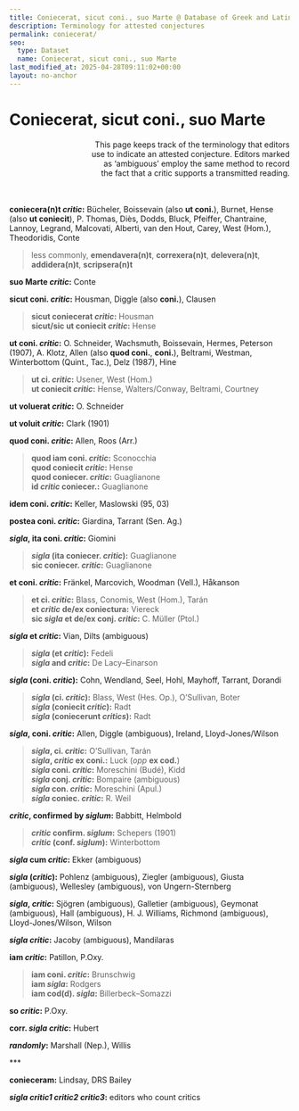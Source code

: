 ```yaml
---
title: Coniecerat, sicut coni., suo Marte @ Database of Greek and Latin Conjectural Emendations Attested in MSS
description: Terminology for attested conjectures
permalink: coniecerat/
seo:
  type: Dataset
  name: Coniecerat, sicut coni., suo Marte
last_modified_at: 2025-04-28T09:11:02+00:00
layout: no-anchor
---
```

# Coniecerat, sicut coni., suo Marte

<p align="right">This page keeps track of the terminology that editors <br>use to indicate an attested conjecture. Editors marked <br>as ‘ambiguous’ employ the same method to record <br>the fact that a critic supports a transmitted reading.</p>

&nbsp;  
&nbsp;  
**coniecera(n)t _critic_:** Bücheler, Boissevain (also **ut coni.**), Burnet, Hense (also **ut coniecit**), P. Thomas, Diès, Dodds, Bluck,  Pfeiffer, Chantraine, Lannoy, Legrand, Malcovati, Alberti, van den Hout, Carey, West (Hom.), Theodoridis, Conte

> less commonly, **emendavera(n)t**, **correxera(n)t**, **delevera(n)t**, **addidera(n)t**, **scripsera(n)t**

**suo Marte _critic_:** Conte

**sicut coni. _critic_:** Housman, Diggle (also **coni.**), Clausen

> **sicut coniecerat _critic_:** Housman  
**sicut/sic ut coniecit _critic_:** Hense

**ut coni. _critic_:** O. Schneider, Wachsmuth, Boissevain, Hermes, Peterson (1907), A. Klotz, Allen (also **quod coni.**, **coni.**), Beltrami, Westman, Winterbottom (Quint., Tac.), Delz (1987), Hine

> **ut ci. _critic_:** Usener, West (Hom.)  
**ut coniecit _critic_:** Hense, Walters/Conway, Beltrami, Courtney

**ut voluerat _critic_:** O. Schneider

**ut voluit _critic_:** Clark (1901)

**quod coni. _critic_:** Allen, Roos (Arr.)

> **quod iam coni. _critic_:** Sconocchia  
**quod coniecit _critic_:** Hense  
**quod coniecer. _critic_:** Guaglianone  
**id _critic_ coniecer.:** Guaglianone

**idem coni. _critic_:** Keller, Maslowski (95, 03)

**postea coni. _critic_:** Giardina, Tarrant (Sen. Ag.)

**_sigla_, ita coni. _critic_:** Giomini

> **_sigla_ (ita coniecer. _critic_):** Guaglianone  
**sic coniecer. _critic_:** Guaglianone  

**et coni. _critic_:** Fränkel, Marcovich, Woodman (Vell.), Håkanson

> **et ci. _critic_:** Blass, Conomis, West (Hom.), Tarán  
**et _critic_ de/ex coniectura:** Viereck  
**sic _sigla_ et de/ex conj. _critic_:** C. Müller (Ptol.)  

**_sigla_ et _critic_:** Vian, Dilts (ambiguous)

> **_sigla_ (et _critic_):** Fedeli  
**_sigla_ and _critic_:** De Lacy–Einarson

**_sigla_ (coni. _critic_):** Cohn, Wendland, Seel, Hohl, Mayhoff, Tarrant, Dorandi

> **_sigla_ (ci. _critic_):** Blass, West (Hes. Op.), O’Sullivan, Boter  
**_sigla_ (coniecit _critic_):** Radt  
**_sigla_ (coniecerunt _critics_):** Radt  

**_sigla_, coni. _critic_:** Allen, Diggle (ambiguous), Ireland, Lloyd-Jones/Wilson

> **_sigla_, ci. _critic_:** O’Sullivan, Tarán  
**_sigla_, _critic_ ex coni.:** Luck (_opp_ **ex cod.**)  
**_sigla_ coni. _critic_:** Moreschini (Budé), Kidd  
**_sigla_ conj. _critic_:** Bompaire (ambiguous)  
**_sigla_ con. _critic_:** Moreschini (Apul.)  
**_sigla_ coniec. _critic_:** R. Weil  

**_critic_, confirmed by _siglum_:** Babbitt, Helmbold

> **_critic_ confirm. _siglum_:** Schepers (1901)  
**_critic_ (conf. _siglum_):** Winterbottom

**_sigla_ cum _critic_:** Ekker (ambiguous)

**_sigla_ (_critic_):** Pohlenz (ambiguous), Ziegler (ambiguous), Giusta (ambiguous), Wellesley (ambiguous), von Ungern-Sternberg

**_sigla_, _critic_:** Sjögren (ambiguous), Galletier (ambiguous), Geymonat (ambiguous), Hall (ambiguous), H. J. Williams, Richmond (ambiguous), Lloyd-Jones/Wilson, Wilson

**_sigla_ _critic_:** Jacoby (ambiguous), Mandilaras

**iam _critic_:** Patillon, P.Oxy.

> **iam coni. _critic_:** Brunschwig  
**iam _sigla_:** Rodgers  
**iam cod(d). _sigla_:** Billerbeck–Somazzi

**so _critic_:** P.Oxy.

**corr. _sigla_ _critic_:** Hubert

**_randomly_:** Marshall (Nep.), Willis

\***

**conieceram:** Lindsay, DRS Bailey

**_sigla_ _critic1_ _critic2_ _critic3_:** editors who count critics
